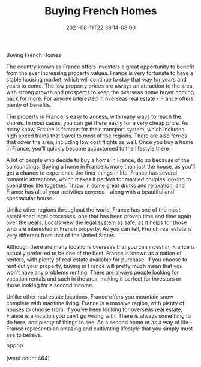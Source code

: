 ﻿---
title: "Buying French Homes"
date: 2021-08-11T22:38:14-08:00
description: "Real Estate Tips for Web Success"
featured_image: "/images/Real Estate.jpg"
tags: ["Real Estate"]
---

Buying French Homes

The country known as France offers investors a great opportunity to benefit from the ever increasing property values.  France is very fortunate to have a stable housing market, which will continue to stay that way for years and years to come.  The low property prices are always an attraction to the area, with strong growth and prospects to keep the overseas home buyer coming back for more.  For anyone interested in overseas real estate - France offers plenty of benefits.

The property in France is easy to access, with many ways to reach the shores.  In most cases, you can get there easily for a very cheap price.  As many know, France is famous for their transport system, which includes high speed trains that travel to most of the regions.  There are also ferries that cover the area, including low cost flights as well.  Once you buy a home in France, you’ll quickly become accustomed to the lifestyle there.

A lot of people who decide to buy a home in France, do so because of the surroundings.  Buying a home in France is more than just the house, as you’ll get a chance to experience the finer things in life.  France has several romantic attractions, which makes it perfect for married couples looking to spend their life together.  Throw in some great drinks and relaxation, and France has all of your activities covered - along with a beautiful and spectacular house.

Unlike other regions throughout the world, France has one of the most established legal processes, one that has been proven time and time again over the years.  Locals view the legal system as safe, as it helps for those who are interested in French property.  As you can tell, French real estate is very different from that of the United States.

Although there are many locations overseas that you can invest in, France is actually preferred to be one of the best.  France is known as a nation of renters, with plenty of real estate available for purchase.  If you choose to rent out your property, buying in France will pretty much mean that you won’t have any problems renting.  There are always people looking for vacation rentals and such in the area, making it perfect for investors or those looking for a second income.

Unlike other real estate locations, France offers you mountain snow complete with maritime living.  France is a massive region, with plenty of houses to choose from.  If you’ve been looking for overseas real estate, France is a location you can’t go wrong with. There is always something to do here, and plenty of things to see. As a second home or as a way of life - France represents an amazing and cultivating lifestyle that you simply must see to believe.

PPPPP

(word count 464)
